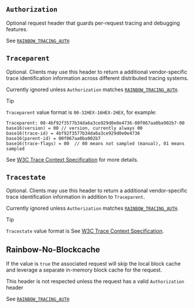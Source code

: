 ## `Authorization`

Optional request header that guards per-request tracing and debugging features.

See [`RAINBOW_TRACING_AUTH`](./environment-variables.md#rainbow_tracing_auth)

## `Traceparent`

Optional. Clients may use this header to return a additional vendor-specific trace identification information across different distributed tracing systems.

Currently ignored unless `Authorization` matches [`RAINBOW_TRACING_AUTH`](./environment-variables.md#rainbow_tracing_auth).

> [!TIP]
> `Traceparent` value format is `00-32HEX-16HEX-2HEX`, for example:
> ```
> Traceparent: 00-4bf92f3577b34da6a3ce929d0e0e4736-00f067aa0ba902b7-00
> base16(version) = 00 // version, currently always 00
> base16(trace-id) = 4bf92f3577b34da6a3ce929d0e0e4736
> base16(parent-id) = 00f067aa0ba902b7
> base16(trace-flags) = 00  // 00 means not sampled (manual), 01 means sampled
> ```
> 
> See [W3C Trace Context Specification](https://www.w3.org/TR/trace-context-1/#trace-context-http-headers-format) for more details.

## `Tracestate`

Optional. Clients may use this header to return a additional vendor-specific trace identification information in addition to `Traceparent`.

Currently ignored unless `Authorization` matches [`RAINBOW_TRACING_AUTH`](./environment-variables.md#rainbow_tracing_auth).

> [!TIP]
> `Tracestate` value format is 
> See [W3C Trace Context Specification](https://www.w3.org/TR/trace-context-1/#trace-context-http-headers-format).

## Rainbow-No-Blockcache

If the value is `true` the associated request will skip the local block cache and leverage a separate in-memory block cache for the request.

This header is not respected unless the request has a valid `Authorization` header

See [`RAINBOW_TRACING_AUTH`](./environment-variables.md#rainbow_tracing_auth)
